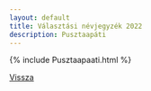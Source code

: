 ```yaml
---
layout: default
title: Választási névjegyzék 2022
description: Pusztaapáti
---
```


{% include Pusztaapaati.html %}

[Vissza](./)